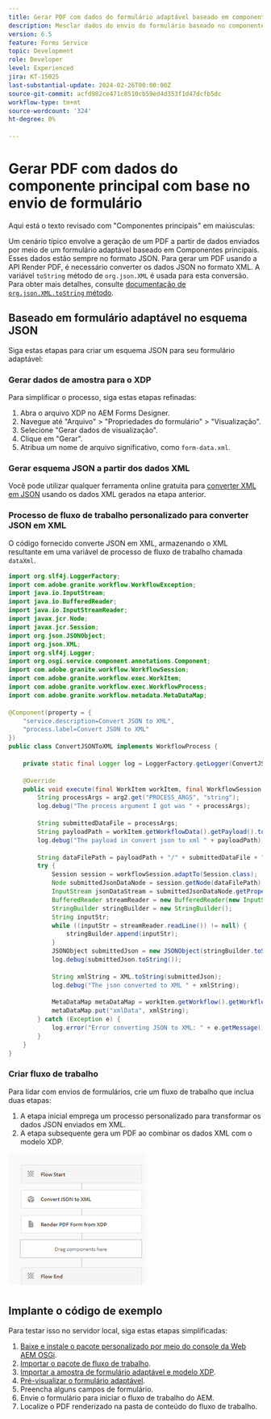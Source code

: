 ```yaml
---
title: Gerar PDF com dados do formulário adaptável baseado em componente principal
description: Mesclar dados do envio do formulário baseado no componente principal com o modelo XDP no fluxo de trabalho
version: 6.5
feature: Forms Service
topic: Development
role: Developer
level: Experienced
jira: KT-15025
last-substantial-update: 2024-02-26T00:00:00Z
source-git-commit: acfd982ce471c8510cb59ed4d353f1d47dcfb5dc
workflow-type: tm+mt
source-wordcount: '324'
ht-degree: 0%

---
```


# Gerar PDF com dados do componente principal com base no envio de formulário

Aqui está o texto revisado com &quot;Componentes principais&quot; em maiúsculas:

Um cenário típico envolve a geração de um PDF a partir de dados enviados por meio de um formulário adaptável baseado em Componentes principais. Esses dados estão sempre no formato JSON. Para gerar um PDF usando a API Render PDF, é necessário converter os dados JSON no formato XML. A variável `toString` método de `org.json.XML` é usada para esta conversão. Para obter mais detalhes, consulte [documentação de `org.json.XML.toString` método](https://www.javadoc.io/doc/org.json/json/20171018/org/json/XML.html#toString-java.lang.Object-).

## Baseado em formulário adaptável no esquema JSON

Siga estas etapas para criar um esquema JSON para seu formulário adaptável:

### Gerar dados de amostra para o XDP

Para simplificar o processo, siga estas etapas refinadas:

1. Abra o arquivo XDP no AEM Forms Designer.
1. Navegue até &quot;Arquivo&quot; > &quot;Propriedades do formulário&quot; > &quot;Visualização&quot;.
1. Selecione &quot;Gerar dados de visualização&quot;.
1. Clique em &quot;Gerar&quot;.
1. Atribua um nome de arquivo significativo, como `form-data.xml`.

### Gerar esquema JSON a partir dos dados XML

Você pode utilizar qualquer ferramenta online gratuita para [converter XML em JSON](https://jsonformatter.org/xml-to-jsonschema) usando os dados XML gerados na etapa anterior.

### Processo de fluxo de trabalho personalizado para converter JSON em XML

O código fornecido converte JSON em XML, armazenando o XML resultante em uma variável de processo de fluxo de trabalho chamada `dataXml`.

```java
import org.slf4j.LoggerFactory;
import com.adobe.granite.workflow.WorkflowException;
import java.io.InputStream;
import java.io.BufferedReader;
import java.io.InputStreamReader;
import javax.jcr.Node;
import javax.jcr.Session;
import org.json.JSONObject;
import org.json.XML;
import org.slf4j.Logger;
import org.osgi.service.component.annotations.Component;
import com.adobe.granite.workflow.WorkflowSession;
import com.adobe.granite.workflow.exec.WorkItem;
import com.adobe.granite.workflow.exec.WorkflowProcess;
import com.adobe.granite.workflow.metadata.MetaDataMap;

@Component(property = {
    "service.description=Convert JSON to XML",
    "process.label=Convert JSON to XML"
})
public class ConvertJSONToXML implements WorkflowProcess {

    private static final Logger log = LoggerFactory.getLogger(ConvertJSONToXML.class);

    @Override
    public void execute(final WorkItem workItem, final WorkflowSession workflowSession, final MetaDataMap arg2) throws WorkflowException {
        String processArgs = arg2.get("PROCESS_ARGS", "string");
        log.debug("The process argument I got was " + processArgs);
        
        String submittedDataFile = processArgs;
        String payloadPath = workItem.getWorkflowData().getPayload().toString();
        log.debug("The payload in convert json to xml " + payloadPath);
        
        String dataFilePath = payloadPath + "/" + submittedDataFile + "/jcr:content";
        try {
            Session session = workflowSession.adaptTo(Session.class);
            Node submittedJsonDataNode = session.getNode(dataFilePath);
            InputStream jsonDataStream = submittedJsonDataNode.getProperty("jcr:data").getBinary().getStream();
            BufferedReader streamReader = new BufferedReader(new InputStreamReader(jsonDataStream, "UTF-8"));
            StringBuilder stringBuilder = new StringBuilder();
            String inputStr;
            while ((inputStr = streamReader.readLine()) != null) {
                stringBuilder.append(inputStr);
            }
            JSONObject submittedJson = new JSONObject(stringBuilder.toString());
            log.debug(submittedJson.toString());
            
            String xmlString = XML.toString(submittedJson);
            log.debug("The json converted to XML " + xmlString);
            
            MetaDataMap metaDataMap = workItem.getWorkflow().getWorkflowData().getMetaDataMap();
            metaDataMap.put("xmlData", xmlString);
        } catch (Exception e) {
            log.error("Error converting JSON to XML: " + e.getMessage(), e);
        }
    }
}
```

### Criar fluxo de trabalho

Para lidar com envios de formulários, crie um fluxo de trabalho que inclua duas etapas:

1. A etapa inicial emprega um processo personalizado para transformar os dados JSON enviados em XML.
1. A etapa subsequente gera um PDF ao combinar os dados XML com o modelo XDP.

![json para xml](assets/json-to-xml-process-step.png)


## Implante o código de exemplo

Para testar isso no servidor local, siga estas etapas simplificadas:

1. [Baixe e instale o pacote personalizado por meio do console da Web AEM OSGi](assets/convertJsonToXML.core-1.0.0-SNAPSHOT.jar).
1. [Importar o pacote de fluxo de trabalho](assets/workflow_to_render_pdf.zip).
1. [Importar a amostra de formulário adaptável e modelo XDP](assets/adaptive_form_and_xdp_template.zip).
1. [Pré-visualizar o formulário adaptável](http://localhost:4502/content/dam/formsanddocuments/f23/jcr:content?wcmmode=disabled).
1. Preencha alguns campos de formulário.
1. Envie o formulário para iniciar o fluxo de trabalho do AEM.
1. Localize o PDF renderizado na pasta de conteúdo do fluxo de trabalho.

